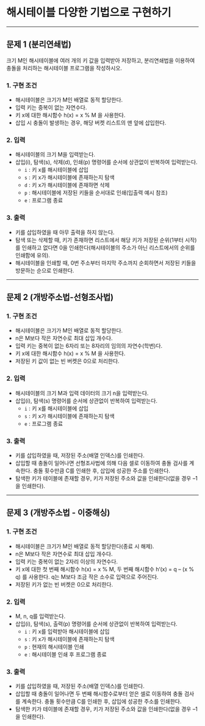 <h1><strong >해시테이블 다양한 기법으로 구현하기</strong></h1>
<hr>

## 문제 1 (분리연쇄법)
크기 M인 해시테이블에 여러 개의 키 값을 입력받아 저장하고, 분리연쇄법을 이용하여 충돌을 처리하는 해시테이블 프로그램을 작성하시오. 

### 1. 구현 조건
- 해시테이블은 크기가 M인 배열로 동적 할당한다. 
- 입력 키는 중복이 없는 자연수다. 
- 키 x에 대한 해시함수 h(x) = x % M 을 사용한다.
- 삽입 시 충돌이 발생하는 경우, 해당 버켓 리스트의 맨 앞에 삽입한다.

### 2. 입력
- 해시테이블의 크기 M을 입력받는다. 
- 삽입(i), 탐색(s), 삭제(d), 인쇄(p) 명령어를 순서에 상관없이 반복하여 입력받는다. 
    - `i` <x> : 키 x를 해시테이블에 삽입
    - `s` <x> : 키 x가 해시테이블에 존재하는지 탐색
    - `d` <x> : 키 x가 해시테이블에 존재하면 삭제
    - `p` : 해시테이블에 저장된 키들을 순서대로 인쇄(입출력 예시 참조)
    - `e` : 프로그램 종료

### 3. 출력
- 키를 삽입하였을 때 아무 출력을 하지 않는다.
- 탐색 또는 삭제할 때, 키가 존재하면 리스트에서 해당 키가 저장된 순위(1부터 시작)를 인쇄하고 없다면 0을 인쇄한다(해시테이블의 주소가 아닌 리스트에서의 순위를 인쇄함에 유의).
- 해시테이블을 인쇄할 때, 0번 주소부터 마지막 주소까지 순회하면서 저장된 키들을 방문하는 순으로 인쇄한다. 

---

## 문제 2 (개방주소법-선형조사법)

### 1. 구현 조건
- 해시테이블은 크기가 M인 배열로 동적 할당한다.
- n은 M보다 작은 자연수로 최대 삽입 개수다.
- 입력 키는 중복이 없는 6자리 또는 8자리의 임의의 자연수(학번)다.
- 키 x에 대한 해시함수 h(x) = x % M 을 사용한다. 
- 저장된 키 값이 없는 빈 버켓은 0으로 처리한다. 

### 2. 입력
- 해시테이블의 크기 M과 입력 데이터의 크기 n을 입력받는다. 
- 삽입(i), 탐색(s) 명령어를 순서에 상관없이 반복하여 입력받는다. 
    - `i` <x> : 키 x를 해시테이블에 삽입
    - `s` <x> : 키 x가 해시테이블에 존재하는지 탐색
    - `e` : 프로그램 종료

### 3. 출력
- 키를 삽입하였을 때, 저장된 주소(배열 인덱스)를 인쇄한다.
- 삽입할 때 충돌이 일어나면 선형조사법에 의해 다음 셀로 이동하여 충돌 검사를 계속한다. 충돌 횟수만큼 C를 인쇄한 후, 삽입에 성공한 주소를 인쇄한다.
- 탐색한 키가 테이블에 존재할 경우, 키가 저장된 주소와 값을 인쇄한다(없을 경우 –1을 인쇄한다).

---

## 문제 3 (개방주소법 - 이중해싱)

### 1. 구현 조건
- 해시테이블은 크기가 M인 배열로 동적 할당한다(종료 시 해제).
- n은 M보다 작은 자연수로 최대 삽입 개수다. 
- 입력 키는 중복이 없는 2자리 이상의 자연수다. 
- 키 x에 대한 첫 번째 해시함수 h(x) = x % M, 두 번째 해시함수 h‘(x) = q – (x % q) 를 사용한다. q는 M보다 조금 작은 소수로 입력으로 주어진다.
- 저장된 키가 없는 빈 버켓은 0으로 처리한다. 

### 2. 입력
- M, n, q를 입력받는다. 
- 삽입(i), 탐색(s), 출력(p) 명령어를 순서에 상관없이 반복하여 입력받는다. 
    - `i` <x> : 키 x를 입력받아 해시테이블에 삽입
    - `s` <x> : 키 x가 해시테이블에 존재하는지 탐색
    - `p` : 현재의 해시테이블 인쇄
    - `e` : 해시테이블 인쇄 후 프로그램 종료

### 3. 출력
- 키를 삽입하였을 때, 저장된 주소(배열 인덱스)를 인쇄한다.
- 삽입할 때 충돌이 일어나면 두 번째 해시함수로부터 얻은 셀로 이동하여 충돌 검사를 계속한다. 충돌 횟수만큼 C를 인쇄한 후, 삽입에 성공한 주소를 인쇄한다.
- 탐색한 키가 테이블에 존재할 경우, 키가 저장된 주소와 값을 인쇄한다(없을 경우 –1을 인쇄한다).